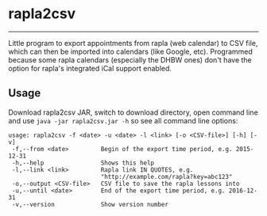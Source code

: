 # rapla2csv
---
Little program to export appointments from rapla (web calendar) to CSV file, which can then be imported into calendars (like Google, etc).
Programmed because some rapla calendars (especially the DHBW ones) don't have the option for rapla's integrated iCal support enabled.

## Usage
Download rapla2csv JAR, switch to download directory, open command line and use `java -jar rapla2csv.jar -h` so see all command line options:

    usage: rapla2csv -f <date> -u <date> -l <link> [-o <CSV-file>] [-h] [-v]
     -f,--from <date>         Begin of the export time period, e.g. 2015-12-31
     -h,--help                Shows this help
     -l,--link <link>         Rapla link IN QUOTES, e.g.
                              "http://example.com/rapla?key=abc123"
     -o,--output <CSV-file>   CSV file to save the rapla lessons into
     -u,--until <date>        End of the export time period, e.g. 2016-12-31
     -v,--version             Show version number
